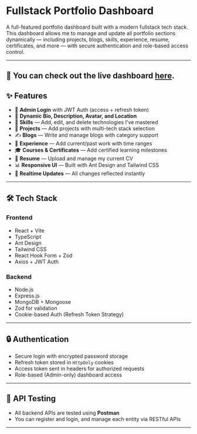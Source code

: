 # Fullstack Portfolio Dashboard

A full-featured portfolio dashboard built with a modern fullstack tech stack. This dashboard allows me to manage and update all portfolio sections dynamically — including projects, blogs, skills, experience, resume, certificates, and more — with secure authentication and role-based access control.

---

## 🔗 You can check out the **live dashboard** [here](https://my-fullstack-portfolio-dashboard.vercel.app/).

## ✨ Features

- 🔐 **Admin Login** with JWT Auth (access + refresh token)
- 📄 **Dynamic Bio, Description, Avatar, and Location**
- 🧠 **Skills** — Add, edit, and delete technologies I’ve mastered
- 🧰 **Projects** — Add projects with multi-tech stack selection
- ✍️ **Blogs** — Write and manage blogs with category support
- 💼 **Experience** — Add current/past work with time ranges
- 🎓 **Courses & Certificates** — Add certified learning milestones
- 📃 **Resume** — Upload and manage my current CV
- 📊 **Responsive UI** — Built with Ant Design and Tailwind CSS
- 🔄 **Realtime Updates** — All changes reflected instantly

---

## 🛠️ Tech Stack

### Frontend

- React + Vite
- TypeScript
- Ant Design
- Tailwind CSS
- React Hook Form + Zod
- Axios + JWT Auth

### Backend

- Node.js
- Express.js
- MongoDB + Mongoose
- Zod for validation
- Cookie-based Auth (Refresh Token Strategy)

---

## 🔒 Authentication

- Secure login with encrypted password storage
- Refresh token stored in `HttpOnly` cookies
- Access token sent in headers for authorized requests
- Role-based (Admin-only) dashboard access

---

## 🧪 API Testing

- All backend APIs are tested using **Postman**
- You can register and login, and manage each entity via RESTful APIs

---
